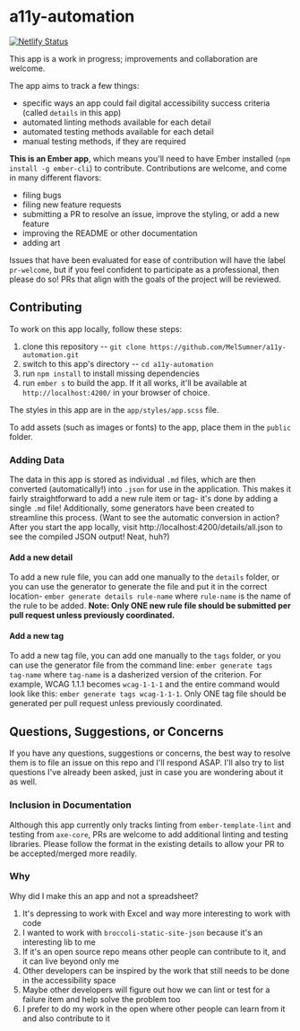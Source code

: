 # a11y-automation
[![Netlify Status](https://api.netlify.com/api/v1/badges/f7a9f162-0916-4ff3-8ecd-2047e26a6923/deploy-status)](https://app.netlify.com/sites/a11y-automation-tracker/deploys)

This app is a work in progress; improvements and collaboration are welcome.

The app aims to track a few things: 
- specific ways an app could fail digital accessibility success criteria (called `details` in this app)
- automated linting methods available for each detail
- automated testing methods available for each detail
- manual testing methods, if they are required

**This is an Ember app**, which  means you'll need to have Ember installed (`npm install -g ember-cli`) to contribute. Contributions are welcome, and come in many different flavors: 

- filing bugs
- filing new feature requests
- submitting a PR to resolve an issue, improve the styling, or add a new feature
- improving the README or other documentation
- adding art

Issues that have been evaluated for ease of contribution will have the label `pr-welcome`, but if you feel confident to participate as a professional, then please do so! PRs that align with the goals of the project will be reviewed.

## Contributing
To work on this app locally, follow these steps: 

1. clone this repository -- `git clone https://github.com/MelSumner/a11y-automation.git`
2. switch to this app's directory -- `cd a11y-automation` 
3. run `npm install` to install missing dependencies
4. run `ember s` to build the app. If it all works, it'll be available at `http://localhost:4200/` in your browser of choice.

The styles in this app are in the `app/styles/app.scss` file.

To add assets (such as images or fonts) to the app, place them in the `public` folder.

### Adding Data

The data in this app is stored as individual `.md` files, which are then converted (automatically!) into `.json` for use in the application. This makes it fairly straightforward to add a new rule item or tag- it's done by adding a single `.md` file! Additionally, some generators have been created to streamline this process. (Want to see the automatic conversion in action? After you start the app locally, visit http://localhost:4200/details/all.json to see the compiled JSON output! Neat, huh?) 

#### Add a new detail

To add a new rule file, you can add one manually to the `details` folder, or you can use the generator to generate the file and put it in the correct location- `ember generate details rule-name` where `rule-name` is the name of the rule to be added. **Note: Only ONE new rule file should be submitted per pull request unless previously coordinated.**

#### Add a new tag

To add a new tag file, you can add one manually to the `tags` folder, or you can use the generator file from the command line: `ember generate tags tag-name` where `tag-name` is a dasherized version of the criterion. For example, WCAG 1.1.1 becomes `wcag-1-1-1` and the entire command would look like this: `ember generate tags wcag-1-1-1`. Only ONE tag file should be generated per pull request unless previously coordinated.

## Questions, Suggestions, or Concerns

If you have any questions, suggestions or concerns, the best way to resolve them is to file an issue on this repo and I'll respond ASAP. I'll also try to list questions I've already been asked, just in case you are wondering about it as well.

### Inclusion in Documentation
Although this app currently only tracks linting from `ember-template-lint` and testing from `axe-core`, PRs are welcome to add additional linting and testing libraries. Please follow the format in the existing details to allow your PR to be accepted/merged more readily.

### Why
Why did I make this an app and not a spreadsheet?

1. It's depressing to work with Excel and way more interesting to work with code
2. I wanted to work with `broccoli-static-site-json` because it's an interesting lib to me
3. If it's an open source repo means other people can contribute to it, and it can live beyond only me
4. Other developers can be inspired by the work that still needs to be done in the accessibility space
5. Maybe other developers will figure out how we can lint or test for a failure item and help solve the problem too
6. I prefer to do my work in the open where other people can learn from it and also contribute to it